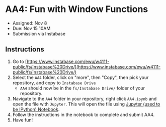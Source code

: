 # AA4: Fun with Window Functions

* Assigned: Nov 8
* Due: Nov 15 10AM
* Submission via Instabase

## Instructions

1. Go to [https://www.instabase.com/ewu/w4111-public/fs/Instabase%20Drive/](https://www.instabase.com/ewu/w4111-public/fs/Instabase%20Drive/)
1. Select the `AA4` folder, click on "more", then "Copy", then pick your repository, and copy to `Instabase Drive`
   * `AA4` should now be in the `fs/Instabase Drive/` folder of your repository.
1. Navigate to the `AA4` folder in your repository, right click `AA4.ipynb` and open the file with `Jupyter`.  This will open the file using [Jupyter (used to be IPython) Notebook](http://jupyter.org/).
1. Follow the instructions in the notebook to complete and submit AA4.
1. Have fun!
